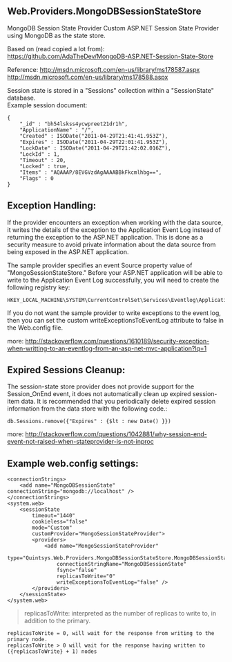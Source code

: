 Web.Providers.MongoDBSessionStateStore
-----------------------------------------------

MongoDB Session State Provider
Custom ASP.NET Session State Provider using MongoDB as the state store.

Based on (read copied a lot from): 
https://github.com/AdaTheDev/MongoDB-ASP.NET-Session-State-Store

Reference:
http://msdn.microsoft.com/en-us/library/ms178587.aspx
http://msdn.microsoft.com/en-us/library/ms178588.aspx



Session state is stored in a "Sessions" collection within a "SessionState" database.      
Example session document:

    {
        "_id" : "bh54lskss4ycwpreet21dr1h",
        "ApplicationName" : "/",
        "Created" : ISODate("2011-04-29T21:41:41.953Z"),
        "Expires" : ISODate("2011-04-29T22:01:41.953Z"),
        "LockDate" : ISODate("2011-04-29T21:42:02.016Z"),
        "LockId" : 1,
        "Timeout" : 20,
        "Locked" : true,
        "Items" : "AQAAAP/8EVGVzdAgAAAABBkFkcmlhbg==",
        "Flags" : 0
    }
     

Exception Handling:
------------------

If the provider encounters an exception when working with the data source, it writes the details of the exception to the Application Event Log instead of returning the exception to the ASP.NET application. This is done as a security measure to avoid private information about the data source from being exposed in the ASP.NET application.

The sample provider specifies an event Source property value of "MongoSessionStateStore." Before your ASP.NET application will be able to write to the Application Event Log successfully, you will need to create the following registry key:
   
    HKEY_LOCAL_MACHINE\SYSTEM\CurrentControlSet\Services\Eventlog\Application\MongoSessionStateStore
     
If you do not want the sample provider to write exceptions to the event log, then you can set the custom writeExceptionsToEventLog attribute to false in the Web.config file.

more: http://stackoverflow.com/questions/1610189/security-exception-when-writting-to-an-eventlog-from-an-asp-net-mvc-application?lq=1



Expired Sessions Cleanup:
-------------------------
     
The session-state store provider does not provide support for the Session_OnEnd event, it does not automatically clean up expired session-item data. It is recommended that you periodically delete expired session information from the data store with the following code.:

    db.Sessions.remove({"Expires" : {$lt : new Date() }})

more: http://stackoverflow.com/questions/1042881/why-session-end-event-not-raised-when-stateprovider-is-not-inproc


     
Example web.config settings:
----------------------------

    <connectionStrings>
        <add name="MongoDBSessionState" connectionString="mongodb://localhost" />
    </connectionStrings>
    <system.web>
        <sessionState
            timeout="1440"
            cookieless="false"
            mode="Custom"
            customProvider="MongoSessionStateProvider">
            <providers>
                <add name="MongoSessionStateProvider"
                    type="Quintsys.Web.Providers.MongoDBSessionStateStore.MongoDBSessionStateStoreProvider"
                    connectionStringName="MongoDBSessionState"
                    fsync="false"
                    replicasToWrite="0"
                    writeExceptionsToEventLog="false" />
            </providers>
        </sessionState>
    </system.web>


> replicasToWrite: interpreted as the number of replicas to write to, in addition to the primary.


    replicasToWrite = 0, will wait for the response from writing to the primary node. 
    replicasToWrite > 0 will wait for the response having written to ({replicasToWrite} + 1) nodes
